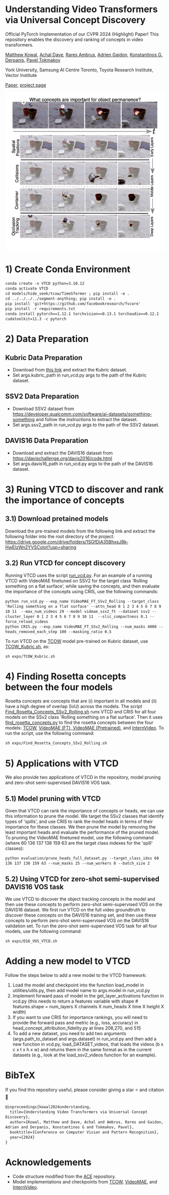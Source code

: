 # Understanding Video Transformers via Universal Concept Discovery
Official PyTorch Implementation of our CVPR 2024 (Highlight) Paper! This repository enables the discovery and ranking 
of concepts in video transformers.

[Matthew Kowal](https://mkowal2.github.io/),
[Achal Dave](https://www.achaldave.com/),
[Rares Ambrus](https://www.tri.global/about-us/dr-rares-ambrus),
[Adrien Gaidon](https://adriengaidon.com/),
[Konstantinos G. Derpanis](https://csprofkgd.github.io/),
[Pavel Tokmakov](https://pvtokmakov.github.io/home/)

York University, Samsung AI Centre Toronto, Toyota Research Institute, Vector Institute


[Paper](https://arxiv.org/abs/2401.10831), [project page](https://yorkucvil.github.io/VTCD/)

![Teaser](Teaser.png)

# 1) Create Conda Environment
```
conda create -n VTCD python=3.10.12
conda activate VTCD
cd models/hide_seek/tcow/TimeSformer ; pip install -e .
cd ../../../../segment-anything; pip install -e .
pip install 'git+https://github.com/facebookresearch/fvcore'
pip install -r requirements.txt
conda install pytorch==1.12.1 torchvision==0.13.1 torchaudio==0.12.1 cudatoolkit=11.3 -c pytorch
```

# 2) Data Preparation
## Kubric Data Preparation
- Download from [this link](https://tri-ml-public.s3.amazonaws.com/datasets/tcow/val_3600_3799.zip) and extract the Kubric dataset. 
- Set args.kubric_path in run_vcd.py args to the path of the Kubric dataset.

## SSV2 Data Preparation
- Download SSV2 dataset from https://developer.qualcomm.com/software/ai-datasets/something-something and follow the instructions to extract the dataset.
- Set args.ssv2_path in run_vcd.py args to the path of the SSV2 dataset.

## DAVIS16 Data Preparation
- Download and extract the DAVIS16 dataset from https://davischallenge.org/davis2016/code.html
- Set args.davis16_path in run_vcd.py args to the path of the DAVIS16 dataset.

# 3) Runing VTCD to discover and rank the importance of concepts

## 3.1) Download pretained models
Download the pre-trained models from the following link and extract the following folder into the root directory of the project:
https://drive.google.com/drive/folders/1SGfDjA35BhxsJ8k-HwElzWn2YVSCoIot?usp=sharing

## 3.2) Run VTCD for concept discovery
Running VTCD uses the script [run_vcd.py](run_vcd.py). For an example of a running VTCD with VideoMAE finetuned on SSV2 for the target class 'Rolling something on a flat surface', while saving the concepts, and then evaluate the importance of the concepts using CRIS, use the following commands:
```
python run_vcd.py --exp_name VideoMAE_FT_SSv2_Rolling --target_class 'Rolling something on a flat surface' --attn_head 0 1 2 3 4 5 6 7 8 9 10 11  --max_num_videos 29 --model vidmae_ssv2_ft --dataset ssv2 --cluster_layer 0 1 2 3 4 5 6 7 8 9 10 11  --slic_compactness 0.1 --force_reload_videos
python CRIS.py --exp_name VideoMAE_FT_SSv2_Rolling --num_masks 4000 --heads_removed_each_step 100 --masking_ratio 0.5
```

To run VTCD on the [TCOW](https://tcow.cs.columbia.edu/) model pre-trained on Kubric dataset, 
use [TCOW_Kubric.sh](exps%2FTCOW_Kubric.sh), as:
```
sh exps/TCOW_Kubric.sh
```

# 4) Finding Rosetta concepts between the four models
Rosetta concepts are concepts that are (i) important in all models and (ii) have a high degree of overlap (IoU) across 
the models. The script [Find_Rosetta_Concepts_SSv2_Rolling.sh](exps%2FFind_Rosetta_Concepts_SSv2_Rolling.sh) runs VTCD and CRIS for
all four models on the SSv2 class 'Rolling something on a flat surface'. Then it uses 
[find_rosetta_concepts.py](find_rosetta_concepts.py) to find the rosetta concepts between the four models: [TCOW](https://tcow.cs.columbia.edu/), 
[VideoMAE (FT), VideoMAE (Pretrained)](https://github.com/MCG-NJU/VideoMAE), and 
[InternVideo](https://github.com/OpenGVLab/InternVideo). To run the script, use the following command:
```
sh exps/Find_Rosetta_Concepts_SSv2_Rolling.sh
```

# 5) Applications with VTCD
We also provide two applications of VTCD in the repository, model pruning and zero-shot semi-supervised DAVIS16 VOS task.
## 5.1) Model pruning with VTCD
Given that VTCD can rank the importance of concepts or heads, we can use this information to prune the model. We target
the SSv2 classes that identify types of 'spills', and use CRIS to rank the model heads in terms of their importance for
these classes. We then prune the model by removing the least important heads and evaluate the performance of the pruned 
model. To pruning the VideoMAE finetuned model, use the following command (where 60 136 137 138 159 63 are the target
class indexes for the 'spill' classes):
```
python evaluation/prune_heads_full_dataset.py --target_class_idxs 60 136 137 138 159 63 --num_masks 25 --num_workers 8 --batch_size 2
```

## 5.2) Using VTCD for zero-shot semi-supervised DAVIS16 VOS task
We use VTCD to discover the object tracking concepts in the model and then use these concepts to perform zero-shot 
semi-supervised VOS on the DAVIS16 dataset. We first run VTCD on the full video groundtruth to discover these 
concepts on the DAVIS16 training set, and then use these concepts to perform zero-shot semi-supervised VOS on the 
DAVIS16 validation set. To run the zero-shot semi-supervised VOS task for all four models, use the following command:
```
sh exps/D16_VOS_VTCD.sh
```


# Adding a new model to VTCD
Follow the steps below to add a new model to the VTCD framework:
1) Load the model and checkpoint into the function load_model in utilities/utils.py, then add model name to args.model in run_vcd.py
2) Implement forward pass of model in the get_layer_activations function in vcd.py (this needs to return a features variable with shape # features.shape = num_layers X channels X num_heads X time X height X width)
3) If you want to use CRIS for importance rankings, you will need to provide the forward pass and metric (e.g., loss, accuracy) in head_concept_attribution_fidelity.py at lines 208,270, and 515
4) To add a new dataset, you need to add two arguments (args.path_to_dataset and args.dataset) in run_vcd.py and then add a new function in vcd.py, load_DATASET_videos, that loads the videos (b x c x t x h x w) and returns them in the same format as in the current datasets (e.g., look at the load_ssv2_videos function for an example). 

# BibTeX
If you find this repository useful, please consider giving a star :star: and citation :t-rex:
```
@inproceedings{kowal2024understanding,
  title={Understanding Video Transformers via Universal Concept Discovery},
  author={Kowal, Matthew and Dave, Achal and Ambrus, Rares and Gaidon, Adrien and Derpanis, Konstantinos G and Tokmakov, Pavel},
  booktitle={Conference on Computer Vision and Pattern Recognition},
  year={2024}
}
```

# Acknowledgements
- Code structure modified from the [ACE](https://github.com/amiratag/ACE) repository.
- Model implementations and checkpoints from [TCOW](https://tcow.cs.columbia.edu/), 
[VideoMAE](https://github.com/MCG-NJU/VideoMAE), and [InternVideo](https://github.com/OpenGVLab/InternVideo).
